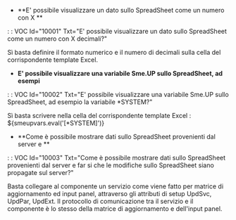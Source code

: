 
- **E' possibile visualizzare un dato sullo SpreadSheet come un numero con X **

 :  : VOC Id="10001" Txt="E' possibile visualizzare un dato sullo SpreadSheet come un numero con X decimali?"

Sì basta definire il formato numerico e il numero di decimali sulla cella del corrispondente template Excel.

- **E' possibile visualizzare una variabile Sme.UP sullo SpreadSheet, ad esempi**

 :  : VOC Id="10002" Txt="E' possibile visualizzare una variabile Sme.UP sullo SpreadSheet, ad esempio la variabile \*SYSTEM?"

Sì basta scrivere nella cella del corrispondente template Excel :  ${smeupvars.eval('[\*SYSTEM]')}

- **Come è possibile mostrare dati sullo SpreadSheet provenienti dal server e **

 :  : VOC Id="10003" Txt="Come è possibile mostrare dati sullo SpreadSheet provenienti dal server e far si che le modifiche sullo SpreadSheet siano propagate sul server?"

Basta collegare al componente un servizio come viene fatto per matrice di aggiornamento ed input panel, attraverso gli attributi di setup UpdSvc, UpdPar, UpdExt. Il protocollo di comunicazione tra il servizio e il componente è lo stesso della matrice di aggiornamento e dell'input panel.


